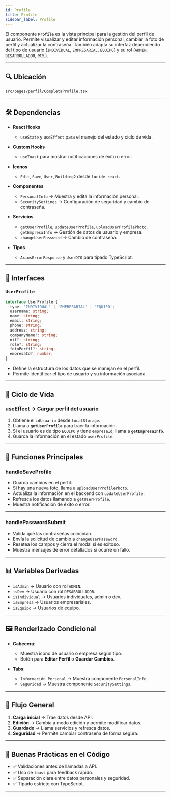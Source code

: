 ```yaml
---
id: Profile
title: Profile
sidebar_label: Profile
---
```


El componente **`Profile`** es la vista principal para la gestión del perfil de usuario.
Permite visualizar y editar información personal, cambiar la foto de perfil y actualizar la contraseña.
También adapta su interfaz dependiendo del tipo de usuario (`INDIVIDUAL`, `EMPRESARIAL`, `EQUIPO`) y su rol (`ADMIN`, `DESARROLLADOR`, etc.).

---
## 🔍 Ubicación

`src/pages/perfil/CompletaProfile.tsx`

---

## 🛠️ Dependencias

* **React Hooks**

  * `useState` y `useEffect` para el manejo del estado y ciclo de vida.
* **Custom Hooks**

  * `useToast` para mostrar notificaciones de éxito o error.
* **Iconos**

  * `Edit`, `Save`, `User`, `Building2` desde `lucide-react`.
* **Componentes**

  * `PersonalInfo` → Muestra y edita la información personal.
  * `SecuritySettings` → Configuración de seguridad y cambio de contraseña.
* **Servicios**

  * `getUserProfile`, `updateUserProfile`, `uploadUserProfilePhoto`, `getEmpresaInfo` → Gestión de datos de usuario y empresa.
  * `changeUserPassword` → Cambio de contraseña.
* **Tipos**

  * `AxiosErrorResponse` y `UserDTO` para tipado TypeScript.

---

## 📂 Interfaces

### `UserProfile`

```ts
interface UserProfile {
  type: 'INDIVIDUAL' | 'EMPRESARIAL' | 'EQUIPO';
  username: string;
  name: string;
  email: string;
  phone: string;
  address: string;
  companyName?: string;
  nit?: string;
  role?: string;
  fotoPerfil?: string;
  empresaId?: number;
}
```

* Define la estructura de los datos que se manejan en el perfil.
* Permite identificar el tipo de usuario y su información asociada.

---

## 🔄 Ciclo de Vida

### **useEffect** → Cargar perfil del usuario

1. Obtiene el `idUsuario` desde `localStorage`.
2. Llama a **`getUserProfile`** para traer la información.
3. Si el usuario es de tipo `EQUIPO` y tiene `empresaId`, llama a **`getEmpresaInfo`**.
4. Guarda la información en el estado `userProfile`.

---

## 📌 Funciones Principales

### **handleSaveProfile**

* Guarda cambios en el perfil.
* Si hay una nueva foto, llama a `uploadUserProfilePhoto`.
* Actualiza la información en el backend con `updateUserProfile`.
* Refresca los datos llamando a `getUserProfile`.
* Muestra notificación de éxito o error.

---

### **handlePasswordSubmit**

* Valida que las contraseñas coincidan.
* Envía la solicitud de cambio a `changeUserPassword`.
* Resetea los campos y cierra el modal si es exitoso.
* Muestra mensajes de error detallados si ocurre un fallo.

---

## 📊 Variables Derivadas

* `isAdmin` → Usuario con rol `ADMIN`.
* `isDev` → Usuario con rol `DESARROLLADOR`.
* `isIndividual` → Usuarios individuales, admin o dev.
* `isEmpresa` → Usuarios empresariales.
* `isEquipo` → Usuarios de equipo.

---

## 🖼️ Renderizado Condicional

* **Cabecera**:

  * Muestra icono de usuario o empresa según tipo.
  * Botón para **Editar Perfil** o **Guardar Cambios**.
* **Tabs**:

  * `Información Personal` → Muestra componente `PersonalInfo`.
  * `Seguridad` → Muestra componente `SecuritySettings`.

---

## 📌 Flujo General

1. **Carga inicial** → Trae datos desde API.
2. **Edición** → Cambia a modo edición y permite modificar datos.
3. **Guardado** → Llama servicios y refresca datos.
4. **Seguridad** → Permite cambiar contraseña de forma segura.

---

## 🚀 Buenas Prácticas en el Código

* ✅ Validaciones antes de llamadas a API.
* ✅ Uso de `toast` para feedback rápido.
* ✅ Separación clara entre datos personales y seguridad.
* ✅ Tipado estricto con TypeScript.

---
